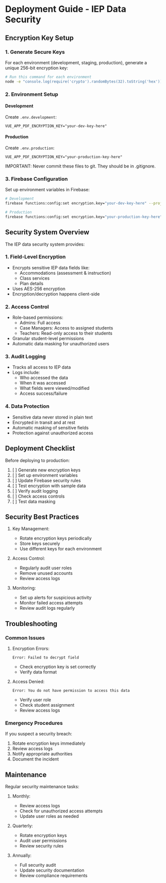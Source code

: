 # Deployment Guide - IEP Data Security

## Encryption Key Setup

### 1. Generate Secure Keys
For each environment (development, staging, production), generate a unique 256-bit encryption key:

```bash
# Run this command for each environment
node -e "console.log(require('crypto').randomBytes(32).toString('hex'))"
```

### 2. Environment Setup

#### Development
Create `.env.development`:
```
VUE_APP_PDF_ENCRYPTION_KEY="your-dev-key-here"
```

#### Production
Create `.env.production`:
```
VUE_APP_PDF_ENCRYPTION_KEY="your-production-key-here"
```

IMPORTANT: Never commit these files to git. They should be in .gitignore.

### 3. Firebase Configuration

Set up environment variables in Firebase:

```bash
# Development
firebase functions:config:set encryption.key="your-dev-key-here" --project your-dev-project

# Production
firebase functions:config:set encryption.key="your-production-key-here" --project your-prod-project
```

## Security System Overview

The IEP data security system provides:

### 1. Field-Level Encryption
- Encrypts sensitive IEP data fields like:
  - Accommodations (assessment & instruction)
  - Class services
  - Plan details
- Uses AES-256 encryption
- Encryption/decryption happens client-side

### 2. Access Control
- Role-based permissions:
  - Admins: Full access
  - Case Managers: Access to assigned students
  - Teachers: Read-only access to their students
- Granular student-level permissions
- Automatic data masking for unauthorized users

### 3. Audit Logging
- Tracks all access to IEP data
- Logs include:
  - Who accessed the data
  - When it was accessed
  - What fields were viewed/modified
  - Access success/failure

### 4. Data Protection
- Sensitive data never stored in plain text
- Encrypted in transit and at rest
- Automatic masking of sensitive fields
- Protection against unauthorized access

## Deployment Checklist

Before deploying to production:

1. [ ] Generate new encryption keys
2. [ ] Set up environment variables
3. [ ] Update Firebase security rules
4. [ ] Test encryption with sample data
5. [ ] Verify audit logging
6. [ ] Check access controls
7. [ ] Test data masking

## Security Best Practices

1. Key Management:
   - Rotate encryption keys periodically
   - Store keys securely
   - Use different keys for each environment

2. Access Control:
   - Regularly audit user roles
   - Remove unused accounts
   - Review access logs

3. Monitoring:
   - Set up alerts for suspicious activity
   - Monitor failed access attempts
   - Review audit logs regularly

## Troubleshooting

### Common Issues

1. Encryption Errors:
   ```
   Error: Failed to decrypt field
   ```
   - Check encryption key is set correctly
   - Verify data format

2. Access Denied:
   ```
   Error: You do not have permission to access this data
   ```
   - Verify user role
   - Check student assignment
   - Review access logs

### Emergency Procedures

If you suspect a security breach:

1. Rotate encryption keys immediately
2. Review access logs
3. Notify appropriate authorities
4. Document the incident

## Maintenance

Regular security maintenance tasks:

1. Monthly:
   - Review access logs
   - Check for unauthorized access attempts
   - Update user roles as needed

2. Quarterly:
   - Rotate encryption keys
   - Audit user permissions
   - Review security rules

3. Annually:
   - Full security audit
   - Update security documentation
   - Review compliance requirements 